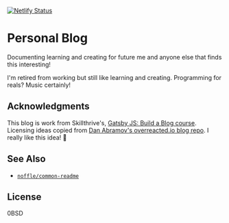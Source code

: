 [![Netlify Status](https://api.netlify.com/api/v1/badges/9a3d93c8-d571-42c1-a2b0-257f96dbb78a/deploy-status)](https://app.netlify.com/sites/amazing-boyd-d0e90c/deploys)

# Personal Blog

Documenting learning and creating for future me and anyone else that finds this interesting!

I'm retired from working but still like learning and creating. Programming for reals? Music certainly!

## Acknowledgments

This blog is work from Skillthrive's, [Gatsby JS: Build a Blog course](https://www.youtube.com/playlist?list=PLW0RabRDhwwzVNhlOgQQgw6HJzXdM1MnT).
Licensing ideas copied from [Dan Abramov's overreacted.io blog repo](https://github.com/gaearon/overreacted.io). I really like this idea! 🎉

## See Also

- [`noffle/common-readme`](https://github.com/noffle/common-readme)

## License

0BSD
